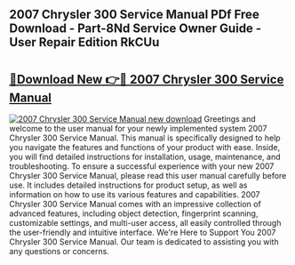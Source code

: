 ## 2007 Chrysler 300 Service Manual PDf Free Download - Part-8Nd Service Owner Guide - User Repair Edition RkCUu

# <h2><a href="http://bc23247.oget.top/?id=2007+Chrysler+300+Service+Manual">🔗Download New 👉🔴 2007 Chrysler 300 Service Manual</a></h2>

[![2007 Chrysler 300 Service Manual new download](https://i.imgur.com/5g1atiW.png)](http://bc23247.oget.top/?id=2007+Chrysler+300+Service+Manual)
Greetings and welcome to the user manual for your newly implemented system 2007 Chrysler 300 Service Manual. This manual is specifically designed to help you navigate the features and functions of your product with ease. Inside, you will find detailed instructions for installation, usage, maintenance, and troubleshooting. To ensure a successful experience with your new 2007 Chrysler 300 Service Manual, please read this user manual carefully before use. It includes detailed instructions for product setup, as well as information on how to use its various features and capabilities. 2007 Chrysler 300 Service Manual comes with an impressive collection of advanced features, including object detection, fingerprint scanning, customizable settings, and multi-user access, all easily controlled through the user-friendly and intuitive interface. We're Here to Support You 2007 Chrysler 300 Service Manual. Our team is dedicated to assisting you with any questions or concerns.
